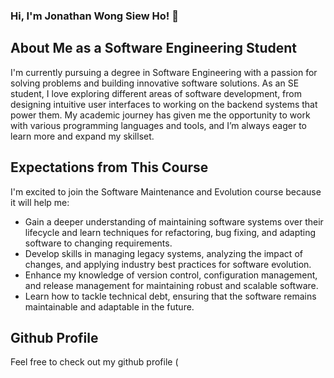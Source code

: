 ### Hi, I'm Jonathan Wong Siew Ho! 👋
## About Me as a Software Engineering Student
I'm currently pursuing a degree in Software Engineering with a passion for solving problems and building innovative software solutions. As an SE student, I love exploring different areas of software development, from designing intuitive user interfaces to working on the backend systems that power them. My academic journey has given me the opportunity to work with various programming languages and tools, and I’m always eager to learn more and expand my skillset.

## Expectations from This Course
I'm excited to join the Software Maintenance and Evolution course because it will help me:

- Gain a deeper understanding of maintaining software systems over their lifecycle and learn techniques for refactoring, bug fixing, and adapting software to changing requirements.
- Develop skills in managing legacy systems, analyzing the impact of changes, and applying industry best practices for software evolution.
- Enhance my knowledge of version control, configuration management, and release management for maintaining robust and scalable software.
- Learn how to tackle technical debt, ensuring that the software remains maintainable and adaptable in the future.

## Github Profile
Feel free to check out my github profile (
